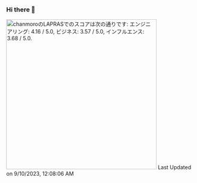 ### Hi there 👋


<!--START_SECTION:lapras-card-->
<p ><a href="https://lapras.com/public/chanmoro" target="_blank" rel="noopener noreferrer"><img alt="chanmoroのLAPRASでのスコアは次の通りです: エンジニアリング: 4.16 / 5.0, ビジネス: 3.57 / 5.0, インフルエンス: 3.68 / 5.0." src="https://lapras-card-generator.vercel.app/api/svg?e=4.16&b=3.57&i=3.68&b1=%23020E27&b2=%230E5593&i1=%23030E21&i2=%231688BF&l=ja" width="400" ></a>  
Last Updated on 9/10/2023, 12:08:06 AM</p>
<!--END_SECTION:lapras-card-->
